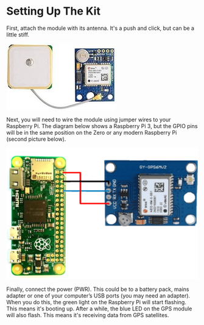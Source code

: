 # Setting Up The Kit

First, attach the module with its antenna. It's a push and click, but can be a little stiff. 

![image info](./Images/gps_module.jpeg)

Next, you will need to wire the module using jumper wires to your Raspberry Pi. The diagram below shows a Raspberry Pi 3, but the GPIO pins will be in the same position on the Zero or any modern Raspberry Pi (second picture below).

![image info](./Images/pizerogps.png)

Finally, connect the power (PWR). This could be to a battery pack, mains adapter or one of your computer’s USB ports (you may need an adapter). When you do this, the green light on the Raspberry Pi will start flashing. This means it's booting up.
After a while, the blue LED on the GPS module will also flash. This means it's receiving data from GPS satellites.
